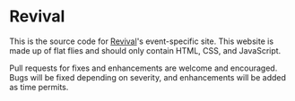 # Revival

This is the source code for [Revival](http://revival.pittco.org)'s event-specific site. This website is made up of flat flies and should only contain HTML, CSS, and JavaScript.

Pull requests for fixes and enhancements are welcome and encouraged. Bugs will be fixed depending on severity, and enhancements will be added as time permits.
